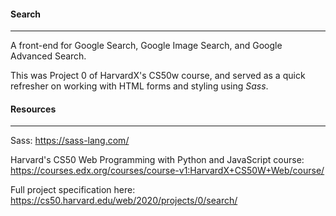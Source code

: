 #### Search
---

A front-end for Google Search, Google Image Search, and Google Advanced Search.

This was Project 0 of HarvardX's CS50w course, and served as a quick refresher on working with HTML forms and styling using *Sass*.

#### Resources
---

Sass: https://sass-lang.com/

Harvard's CS50 Web Programming with Python and JavaScript course: https://courses.edx.org/courses/course-v1:HarvardX+CS50W+Web/course/

Full project specification here: https://cs50.harvard.edu/web/2020/projects/0/search/
